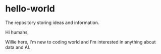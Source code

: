 # hello-world
The repository storing ideas and information.

Hi humans,

Willie here, I'm new to coding world and I'm interested in anything about data and AI.
